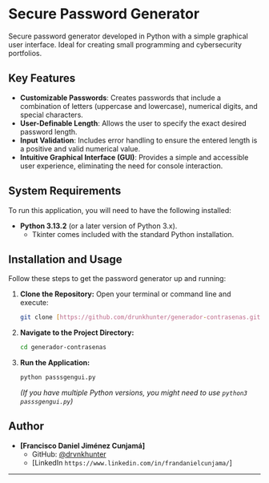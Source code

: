 # Secure Password Generator

Secure password generator developed in Python with a simple graphical user interface. Ideal for creating small programming and cybersecurity portfolios.

## Key Features

* **Customizable Passwords**: Creates passwords that include a combination of letters (uppercase and lowercase), numerical digits, and special characters.
* **User-Definable Length**: Allows the user to specify the exact desired password length.
* **Input Validation**: Includes error handling to ensure the entered length is a positive and valid numerical value.
* **Intuitive Graphical Interface (GUI)**: Provides a simple and accessible user experience, eliminating the need for console interaction.


## System Requirements

To run this application, you will need to have the following installed:

* **Python 3.13.2** (or a later version of Python 3.x).
    * Tkinter comes included with the standard Python installation.

## Installation and Usage

Follow these steps to get the password generator up and running:

1.  **Clone the Repository:**
    Open your terminal or command line and execute:
    ```bash
    git clone [https://github.com/drunkhunter/generador-contrasenas.git](https://github.com/drunkhunter/generador-contrasenas.git)
    ```

2.  **Navigate to the Project Directory:**
    ```bash
    cd generador-contrasenas
    ```

3.  **Run the Application:**
    ```bash
    python passsgengui.py
    ```
    *(If you have multiple Python versions, you might need to use `python3 passsgengui.py`)*

## Author

* **[Francisco Daniel Jiménez Cunjamá]**
    * GitHub: [@drvnkhunter](https://github.com/drvnkhunter)
    * [LinkedIn `https://www.linkedin.com/in/frandanielcunjama/`]

---
